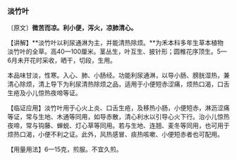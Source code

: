 ### 淡竹叶

〔原文〕**微苦而凉。利小便，泻火，凉肺清心。**

【讲解】**淡竹叶以利尿通淋为主，并能清热除烦。**为禾本科多年生草本植物淡竹叶的全草。高40—100厘米。茎丛生，叶互生、披针形；圆椎花序顶生。5—6月未开花时采收，晒干，切段，生用。

本品味甘淡，性寒。入心、肺、小肠经。功能利尿通淋，以导小肠、膀胱湿热，兼清心除烦，清上导下为利尿清热除烦之品，适用于小便短赤涩痛，烦热口渴，口舌生疮及小儿惊热夜啼等证。

【临证应用】淡竹叶用于心火上炎、口舌生疮，及移热小肠，小便短赤，淋沥涩痛等证，常与生地、木通等同用，如导赤散，清心利水以引导心火下行。治小儿惊热夜啼，常与钩藤、蝉蜕、灯心草等同用。若与生地、连翘、麦冬等同用，也可用于烦热口渴，小便不利之证。此外，风热感冒、痰热咳嗽、小便短赤者也可配用。

【用量用法】6—15克，煎服。不宜久煎。
